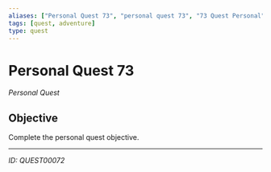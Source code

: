```yaml
---
aliases: ["Personal Quest 73", "personal quest 73", "73 Quest Personal"]
tags: [quest, adventure]
type: quest
---
```


# Personal Quest 73

*Personal Quest*

## Objective
Complete the personal quest objective.

---
*ID: QUEST00072*